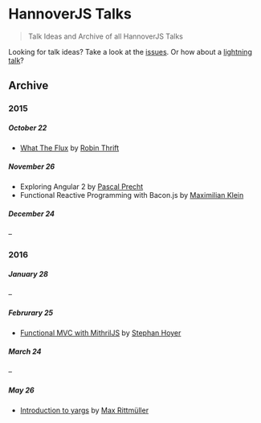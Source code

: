 # HannoverJS Talks

> Talk Ideas and Archive of all HannoverJS Talks

Looking for talk ideas? Take a look at the [issues](https://github.com/HannoverJS/talks/issues?q=is%3Aopen+is%3Aissue+label%3A%22Talk+Idea%22). Or how about a [lightning talk](https://github.com/HannoverJS/talks/issues?q=is%3Aopen+is%3Aissue+label%3A%22Lightning+Talk+Idea%22)?

## Archive

### 2015

##### October 22

- [What The Flux](http://robinthrift.github.io/flux-pres/#/) by [Robin Thrift](https://twitter.com/RobinThrift)

##### November 26

- Exploring Angular 2 by [Pascal Precht](https://twitter.com/PascalPrecht)
- Functional Reactive Programming with Bacon.js by [Maximilian Klein](https://twitter.com/LittleHelicase)

##### December 24

–

### 2016

##### January 28

–

##### Februrary 25

- [Functional MVC with MithrilJS](https://github.com/StephanHoyer/mithril-talk) by [Stephan Hoyer](https://twitter.com/cmx66)

##### March 24

–

##### May 26

- [Introduction to yargs](https://drive.google.com/file/d/0B50dU0dvFeUOcGxibXpBcW55Y3c/view?usp=sharing) by [Max Rittmüller](https://twitter.com/maxrimue)
